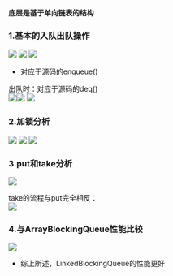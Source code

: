 **底层是基于单向链表的结构**
### 1.基本的入队出队操作
![](assets/03LinkedBolockingQueue原理/file-20251007140907861.png)
![](assets/03LinkedBolockingQueue原理/file-20251007140953881.png)
![](assets/03LinkedBolockingQueue原理/file-20251007141100622.png)
* 对应于源码的enqueue()

出队时：对应于源码的deq()    
![](assets/03LinkedBolockingQueue原理/file-20251007141411522.png)![](assets/03LinkedBolockingQueue原理/file-20251007141424989.png)
![](assets/03LinkedBolockingQueue原理/file-20251007141439565.png)


### 2.加锁分析
![](assets/03LinkedBolockingQueue原理/file-20251007141928680.png)
![](assets/03LinkedBolockingQueue原理/file-20251007142018682.png)
![](assets/03LinkedBolockingQueue原理/file-20251007142308568.png)
### 3.put和take分析
![](assets/03LinkedBolockingQueue原理/file-20251007143008413.png)

take的流程与put完全相反：    
![](assets/03LinkedBolockingQueue原理/file-20251007143106182.png)


### 4.与ArrayBlockingQueue性能比较
![](assets/03LinkedBolockingQueue原理/file-20251007143239652.png)
* 综上所述，LinkedBlockingQueue的性能更好